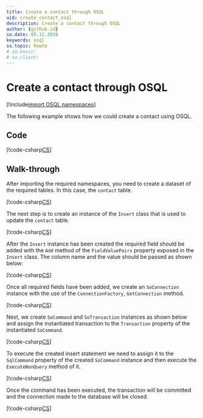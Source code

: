 ```yaml
---
title: Create a contact through OSQL
uid: create_contact_osql
description: Create a contact through OSQL
author: {github-id}
so.date: 05.11.2016
keywords: osql
so.topic: howto
# so.envir:
# so.client:
---
```


# Create a contact through OSQL

[!include[import OSQL namespaces](../../includes/using-osql.md)]

The following example shows how we could create a contact using OSQL.

## Code

[!code-csharp[CS](includes/create-contact-osql.cs)]

## Walk-through

After importing the required namespaces, you need to create a dataset of the required tables. In this case, the `contact` table.

[!code-csharp[CS](includes/create-contact-osql.cs?range=8)]

The next step is to create an instance of the `Insert` class that is used to update the `contact` table.

[!code-csharp[CS](includes/create-contact-osql.cs?range=11)]

After the `Insert` instance has been created the required field should be added with the `Add` method of the `FieldValuePairs` property exposed in the `Insert` class. The column name and the value should be passed as shown below:

[!code-csharp[CS](includes/create-contact-osql.cs?range=14-15)]

Once all required fields have been added, we create an `SoConnection` instance with the use of the `ConnectionFactory`, `GetConnection` method.

[!code-csharp[CS](includes/create-contact-osql.cs?range=29)]

Next, we create `SoCommand` and `SoTransaction` instances as shown below and assign the instantiated transaction to the `Transaction` property of the instantiated `SoCommand`.

[!code-csharp[CS](includes/create-contact-osql.cs?range=32-33,36-37)]

To execute the created insert statement we need to assign it to the `SqlCommand` property of the created `SoCommand` instance and then execute the `ExecuteNonQuery` method of it.

[!code-csharp[CS](includes/create-contact-osql.cs?range=40-41)]

Once the command has been executed, the transaction will be committed and the connection made to the database will be closed.

[!code-csharp[CS](includes/create-contact-osql.cs?range=44-45)]
